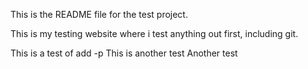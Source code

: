 This is the README file for the test project.

This is my testing website where i test anything out first, including git.


This is a test of add -p
This is another test
Another test

